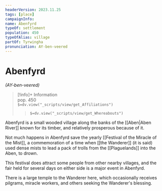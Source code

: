 ```yaml
---
headerVersion: 2023.11.25
tags: [place]
campaignInfo:
name: Abenfyrd
typeOf: settlement
population: 450
typeOfAlias: village
partOf: Tyrwingha
pronunciation: AY-ben-veered
---
```

# Abenfyrd
*(AY-ben-veered)*
>[!info]+ Information  
> pop. 450  
> `$=dv.view("_scripts/view/get_Affiliations")`  
>> `$=dv.view("_scripts/view/get_Whereabouts")`

Abenfyrd is a small wooded village along the banks of the [[Aben|Aben River]] known for its timber, and relatively prosperous because of it.

Not much happens in Abenfyrd save the yearly [[Festival of the Miracle of the Mist]], a commemoration of a time when [[the Wanderer]] (it is said) used dense mists to lead a pack of trolls from the [[Plaguelands]] into the Aben, to drown. 

This festival does attract some people from other nearby villages, and the fair held for several days on either side is a major event in Abenfyrd.

There is a large temple to the Wanderer here, which occasionally receives pilgrams, miracle workers, and others seeking the Wanderer's blessing.